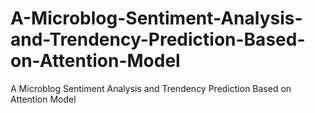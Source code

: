 # A-Microblog-Sentiment-Analysis-and-Trendency-Prediction-Based-on-Attention-Model
A Microblog Sentiment Analysis and Trendency Prediction Based on Attention Model
